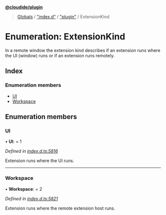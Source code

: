 **[@cloudide/plugin](../README.md)**

> [Globals](../README.md) / ["index.d"](../modules/_index_d_.md) / ["plugin"](../modules/_index_d_._plugin_.md) / ExtensionKind

# Enumeration: ExtensionKind

In a remote window the extension kind describes if an extension
runs where the UI (window) runs or if an extension runs remotely.

## Index

### Enumeration members

* [UI](_index_d_._plugin_.extensionkind.md#ui)
* [Workspace](_index_d_._plugin_.extensionkind.md#workspace)

## Enumeration members

### UI

•  **UI**:  = 1

*Defined in [index.d.ts:5816](https://github.com/shuyaqian/cloudide-plugin-api/blob/57a3a2a/index.d.ts#L5816)*

Extension runs where the UI runs.

___

### Workspace

•  **Workspace**:  = 2

*Defined in [index.d.ts:5821](https://github.com/shuyaqian/cloudide-plugin-api/blob/57a3a2a/index.d.ts#L5821)*

Extension runs where the remote extension host runs.
